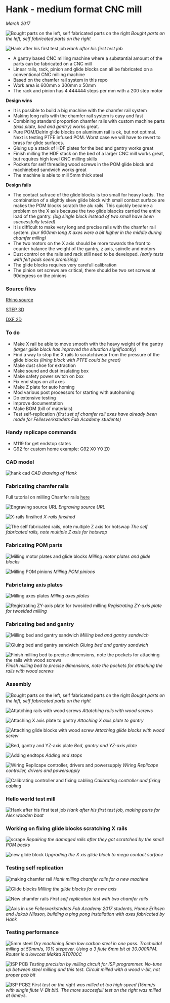 # Hank - medium format CNC mill
*March 2017*

![Bought parts on the left, self fabricated parts on the right](./img/hank-part-overview.jpg)
*Bought parts on the left, self fabricated parts on the right*

![Hank after his first test job](./img/hank-first-cut.jpg)
*Hank after his first test job*

* A gantry based CNC milling machine where a substantial amount of the parts can be fabricated on a CNC mill
* Linear rails, rack, pinion and glide blocks can all be fabricated on a conventional CNC milling machine
* Based on the chamfer rail system in this repo
* Work area is 600mm x 300mm x 50mm
* The rack and pinion has 4.444444 steps per mm with a 200 step motor

**Design wins**
* It is possible to build a big machine with the chamfer rail system
* Making long rails with the chamfer rail system is easy and fast
* Combining standard proportion chamfer rails with custom machine parts *(axis plate, bed and gantry)* works great.
* Pure POM/Delrin glide blocks on aluminum rail is ok, but not optimal. Next is testing PTFE infused POM. Worst case we will have to revert to brass for glide surfaces.
* Gluing up a stack of HDF plates for the bed and gantry works great
* Finish milling the HDF stack on the bed of a larger CNC mill works great, but requires high level CNC milling skills
* Pockets for self threading wood screws in the POM glide block and machinebed sandwich works great
* The machine is able to mill 5mm thick steel

**Design fails**
* The contact sufrace of the glide blocks is too small for heavy loads. The combination of a slightly skew glide block with small contact surface are makes the POM blocks scratch the alu rails. This quickly became a problem on the X axis because the two glide blaocks carried the entire load of the gantry. *(big single block instead of two small have been successfully tested)*
* It is difficult to make very long and precise rails with the chamfer rail system. *(our 900mm long X axes were a bit higher in the middle during chamfer millng)*
* The two motors on the X axis should be more towards the front to counter balance the weight of the gantry, z axis, spindle and motors
* Dust control on the rails and rack still need to be developed. *(early tests with felt pads seem promising)*
* The glide blocks requires very carefull calibration
* The pinion set screws are critical, there should be two set scrwes at 90degress on the pinions



### Source files

[Rhino source](./hank-cnc-mill-3dm.zip)

[STEP 3D](./hank-cnc-mill-stp.zip)

[DXF 2D](./hank-cnc-mill-dxf.zip)


### To do

* Make X rail be able to move smooth with the heavy weight of the gantry *(larger glide block has improved the situation significantly)*
* Find a way to stop the X rails to scratch/wear from the pressure of the glide blocks *(lining block with PTFE could be great)*
* Make dust shoe for extraction
* Make sound and dust insulating box
* Make safety power switch on box
* Fix end stops on all axes
* Make Z plate for auto homing
* Mod various post processors for starting with autohoming
* Do extensive testing
* Improve documentation
* Make BOM (bill of materials)
* Test self-replication *(first set of chamfer rail axes have already been made for Fellesverkstedets Fab Academy students)*


### Handy replicape commands

* M119 for get endstop states
* G92 for custom home example: G92 X0 Y0 Z0



### CAD model

![hank cad](./img/hank-cad-4view.jpg)
*CAD drawing of Hank*



### Fabricating chamfer rails
Full tutorial on milling Chamfer rails [here](https://github.com/fellesverkstedet/fabricatable-machines-archive/blob/master/chamferrail/README.md)

![Engraving source URL](./img/engraving-docu-link.jpg)
*Engraving source URL*

![X-rails finsihed](./img/x-rails.jpg)
*X-rails finsihed*

![The self fabricated rails, note multiple Z axis for hotswap](./img/hank-chamferrails.jpg)
*The self fabricated rails, note multiple Z axis for hotswap*



### Fabricating POM parts

![Milling motor plates and glide blocks](./img/motorplates.jpg)
*Milling motor plates and glide blocks*

![Milling POM pinions](./img/milling-pinions.jpg)
*Milling POM pinions*



### Fabrictaing axis plates

![Milling axes plates](./img/axes-plate.jpg)
*Milling axes plates*

![Registrating ZY-axis plate for twosided milling](./img/registation-twosided-yplate.jpg)
*Registrating ZY-axis plate for twosided milling*



### Fabricating bed and gantry

![Milling bed and gantry sandwich](./img/bedandgantry1.jpg)
*Milling bed and gantry sandwich*

![Gluing bed and gantry sandwich](./img/bedandgantry2glued.jpg)
*Gluing bed and gantry sandwich*

![Finish milling bed to precise dimensions, note the pockets for attaching the rails with wood screws](./img/trimming-hdf-sandwhich-for-bed-and-gantry.jpg)
*Finish milling bed to precise dimensions, note the pockets for attaching the rails with wood screws*



### Assembly

![Bought parts on the left, self fabricated parts on the right](./img/hank-part-overview.jpg)
*Bought parts on the left, self fabricated parts on the right*

![Attatching rails with wood screws](./img/attaching-rails.jpg)
*Attatching rails with wood screws*

![Attaching X axis plate to gantry](./img/attaching-x-axis-plate-to-gantry.jpg)
*Attaching X axis plate to gantry*

![Attaching glide blocks with wood screw](./img/attaching-glide-blocks.jpg)
*Attaching glide blocks with wood screw*

![Bed, gantry and YZ-axis plate](./img/bed-gantry-and-zy-axisplate.jpg)
*Bed, gantry and YZ-axis plate*

![Adding endtops](./img/adding-endstop.jpg)
*Adding end stops*

![Wiring Replicape controller, drivers and powersupply](./img/wiring-electronics.jpg)
*Wiring Replicape controller, drivers and powersupply*

![Calibrating controller and fixing cabling](./img/almost-done.jpg)
*Calibrating controller and fixing cabling*



### Hello world test mill

![Hank after his first test job](./img/hank-first-cut.jpg)
*Hank after his first test job, making parts for Alex wooden boat*



### Working on fixing glide blocks scratching X rails

![scrape](./img/reparing-scraped-rail-after-first-cut.jpg)
*Repairing the damaged rails after they got scratched by the small POM bocks*

![new glide block](./img/new-wider-glide-block.jpg)
*Upgrading the X xis glide block to mega contact surface*



### Testing self replication

![making chamfer rail](./img/hank-milling-axis-for-anew-machine.jpg)
*Hank milling chamfer rails for a new machine*

![Glide blocks](./img/hank-miling-glide-blocks-for-a-new-machine.jpg)
*Milling the glide blocks for a new axis*

![New chamfer rails](./img/hank-making-new-axes-for-fab-academy-students.jpg)
*First self replication test with two chamfer rails*

![Axis in use](http://archive.fabacademy.org/archives/2017/fablabverket/students/100/web/assignments/week11/mech/3.jpg)
*Fellesverkstedets Fab Academy 2017 students, Hanne Eriksen and Jakob Nilsson, building a ping pong installation with axes fabricated by Hank*



### Testing performance

![5mm steel](./img/dry-machining-5mm-steel.jpg)
*Dry machining 5mm low carbon steel in one pass. Trochoidal milling at 50mm/s, 10% stepover. Using a 3 flute 6mm bit at 30.000RPM. Router is a lowcost Makita RT0700C*

![ISP PCB](./img/hank-test-pcb-mill1.jpg)
*Testing precision by milling circuit for ISP programmer. No-tune up between steel milling and this test. Circuit milled with a wood v-bit, not proper pcb bit*

![ISP PCB2](./img/hank-test-pcb-mill2.jpg)
*First test on the right was milled at too high speed (15mm/s with single flute V-Bit bit). The more succesfull test on the right was milled at 6mm/s.*